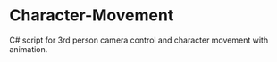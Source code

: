 # Character-Movement
C# script for 3rd person camera control and character movement with animation.
